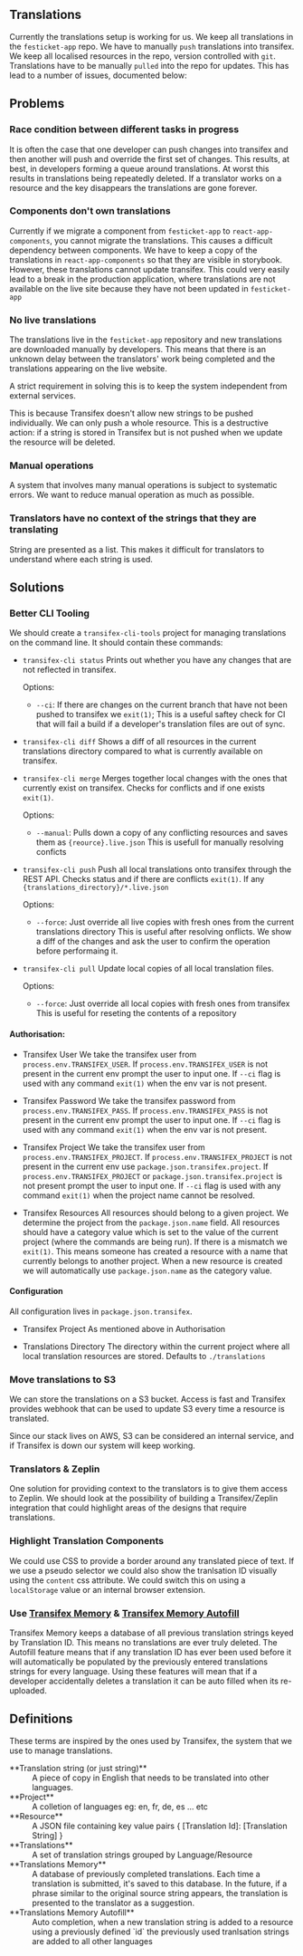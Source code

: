 Translations
--------------

Currently the translations setup is working for us. We keep all translations in the `festicket-app` repo.
We have to manually `push` translations into transifex. We keep all localised resources in the repo, version controlled with `git`.
Translations have to be manually `pulled` into the repo for updates. This has lead to a number of issues, documented below:


Problems
------------

### Race condition between different tasks in progress
It is often the case that one developer can push changes into transifex and then another will push and override the first set of changes.
This results, at best, in developers forming a queue around translations. At worst this results in translations being repeatedly deleted.
If a translator works on a resource and the key disappears the translations are gone forever.

### Components don't own translations
Currently if we migrate a component from `festicket-app` to `react-app-components`, you cannot migrate the translations.
This causes a difficult dependency between components. We have to keep a copy of the translations in `react-app-components` so that they are visible in storybook.
However, these translations cannot update transifex. This could very easily lead to a break in the production application, where translations are not available on the live site
because they have not been updated in `festicket-app`

### No live translations
The translations live in the `festicket-app` repository and new translations are downloaded manually by developers.
This means that there is an unknown delay between the translators' work being completed and the translations appearing on the live website.

A strict requirement in solving this is to keep the system independent from external services.

This is because Transifex doesn't allow new strings to be pushed individually.
We can only push a whole resource. This is a destructive action: if a string is stored in Transifex but is not pushed when we update the resource will be deleted.

### Manual operations
A system that involves many manual operations is subject to systematic errors.
We want to reduce manual operation as much as possible.

### Translators have no context of the strings that they are translating
String are presented as a list. This makes it difficult for translators to understand where each string is used.


Solutions
-------------

### Better CLI Tooling
We should create a `transifex-cli-tools` project for managing translations on the command line. It should contain these commands:

- `transifex-cli status`
    Prints out whether you have any changes that are not reflected in transifex.

    Options:
    - `--ci`: If there are changes on the current branch that have not been pushed to transifex we `exit(1)`;
      This is a useful saftey check for CI that will fail a build if a developer's translation files are out of sync.

- `transifex-cli diff`
    Shows a diff of all resources in the current translations directory compared to what is currently available on transifex.

- `transifex-cli merge`
    Merges together local changes with the ones that currently exist on transifex.
    Checks for conflicts and if one exists `exit(1)`.

    Options:
    - `--manual`: Pulls down a copy of any conflicting resources and saves them as `{reource}.live.json`
      This is usefull for manually resolving conficts

- `transifex-cli push`
    Push all local translations onto transifex through the REST API.
    Checks status and if there are conflicts `exit(1)`.
    If any `{translations_directory}/*.live.json`

    Options:
    - `--force`: Just override all live copies with fresh ones from the current translations directory
      This is useful after resolving onflicts. We show a diff of the changes and ask the user to confirm the operation before performaing it.

- `transifex-cli pull`
    Update local copies of all local translation files.

    Options:
    - `--force`: Just override all local copies with fresh ones from transifex
      This is useful for reseting the contents of a repository

#### Authorisation:

- Transifex User
    We take the transifex user from `process.env.TRANSIFEX_USER`.
    If `process.env.TRANSIFEX_USER` is not present in the current env prompt the user to input one.
    If `--ci` flag is used with any command `exit(1)` when the env var is not present.

- Transifex Password
    We take the transifex password from `process.env.TRANSIFEX_PASS`.
    If `process.env.TRANSIFEX_PASS` is not present in the current env prompt the user to input one.
    If `--ci` flag is used with any command `exit(1)` when the env var is not present.

- Transifex Project
    We take the transifex user from `process.env.TRANSIFEX_PROJECT`.
    If `process.env.TRANSIFEX_PROJECT` is not present in the current env use `package.json.transifex.project`.
    If `process.env.TRANSIFEX_PROJECT` or `package.json.transifex.project` is not present prompt the user to input one.
    If `--ci` flag is used with any command `exit(1)` when the project name cannot be resolved.

- Transifex Resources
    All resources should belong to a given project. We determine the project from the `package.json.name` field.
    All resources should have a category value which is set to the value of the current project (where the commands are being run).
    If there is a mismatch we `exit(1)`. This means someone has created a resource with a name that currently belongs to another project.
    When a new resource is created we will automatically use `package.json.name` as the category value.

#### Configuration

All configuration lives in `package.json.transifex`.

  - Transifex Project
    As mentioned above in Authorisation

  - Translations Directory
    The directory within the current project where all local translation resources are stored.
    Defaults to `./translations`


### Move translations to S3
We can store the translations on a S3 bucket.
Access is fast and Transifex provides webhook that can be used to update S3 every time a resource is translated.

Since our stack lives on AWS, S3 can be considered an internal service, and if Transifex is down our system will keep working.

### Translators & Zeplin
One solution for providing context to the translators is to give them access to Zeplin.
We should look at the possibility of building a Transifex/Zeplin integration that could highlight areas of the designs
that require translations.

### Highlight Translation Components
We could use CSS to provide a border around any translated piece of text.
If we use a pseudo selector we could also show the tranlsation ID visually using the `content` css attribute.
We could switch this on using a `localStorage` value or an internal browser extension.

### Use [Transifex Memory](https://docs.transifex.com/setup/translation-memory) & [Transifex Memory Autofill](https://docs.transifex.com/setup/translation-memory/enabling-autofill)
Transifex Memory keeps a database of all previous translation strings keyed by Translation ID.
This means no translations are ever truly deleted. The Autofill feature means that if any translation ID has ever been used before
it will automatically be populated by the previously entered translations strings for every language.
Using these features will mean that if a developer accidentally deletes a translation it can be auto filled when its re-uploaded.


Definitions
----------------

These terms are inspired by the ones used by Transifex, the system that we use to manage translations.

<dl>

  <dt>
    **Translation string (or just string)**
  </dt>
  <dd>
    A piece of copy in English that needs to be translated into other languages.
  </dd>

  <dt>
    **Project**
  </dt>
  <dd>
    A colletion of languages eg: en, fr, de, es ... etc
  </dd>

  <dt>
    **Resource**
  </dt>
  <dd>
    A JSON file containing key value pairs { [Translation Id]: [Translation String] }
  </dd>

  <dt>
    **Translations**
  </dt>
  <dd>
    A set of translation strings grouped by Language/Resource
  </dd>

  <dt>
    **Translations Memory**
  </dt>
  <dd>
    A database of previously completed translations.
    Each time a translation is submitted, it's saved to this database.
    In the future, if a phrase similar to the original source string appears,
    the translation is presented to the translator as a suggestion.
  </dd>

  <dt>
    **Translations Memory Autofill**
  </dt>
  <dd>
    Auto completion, when a new translation string is added to a resource
    using a previously defined `id` the previously used tranlsation strings are added
    to all other languages
  </dd>

</dl>
